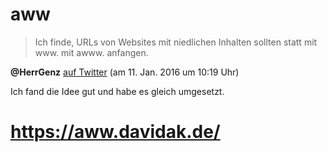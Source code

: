 # aww

>Ich finde, URLs von Websites mit niedlichen Inhalten sollten statt mit www. mit awww. anfangen.

**@HerrGenz** [auf Twitter](https://twitter.com/HerrGenz/status/686477594485768192) (am 11. Jan. 2016 um 10:19 Uhr)

Ich fand die Idee gut und habe es gleich umgesetzt.

# https://aww.davidak.de/
